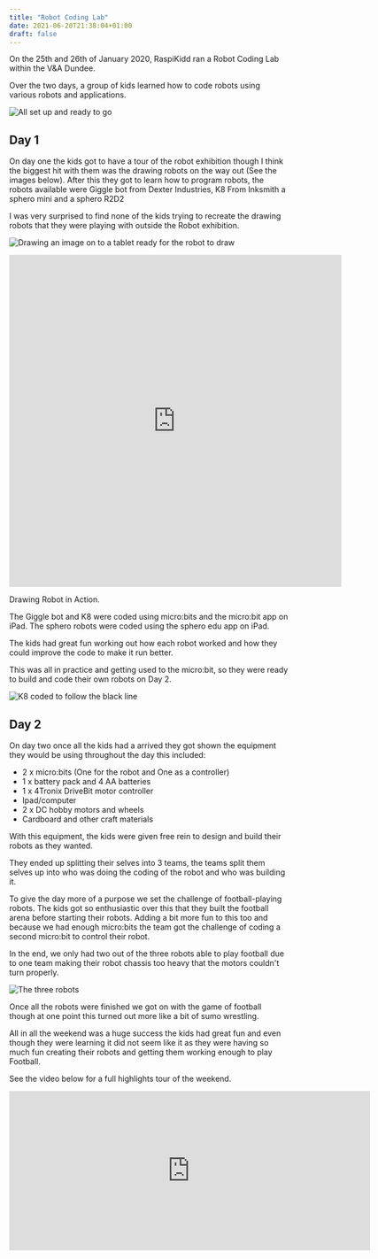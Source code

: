 ```yaml
---
title: "Robot Coding Lab"
date: 2021-06-20T21:38:04+01:00
draft: false
---
```


On the 25th and 26th of January 2020, RaspiKidd ran a Robot Coding Lab within the V&A Dundee.

Over the two days, a group of kids learned how to code robots using various robots and applications.

<!--more-->

![All set up and ready to go](/RobotCodingLab01.jpg)

## Day 1

On day one the kids got to have a tour of the robot exhibition though I think the biggest hit with them was the drawing robots on the way out (See the images below). After this they got to learn how to program robots, the robots available were Giggle bot from Dexter Industries, K8 From Inksmith a sphero mini and a sphero R2D2

I was very surprised to find none of the kids trying to recreate the drawing robots that they were playing with outside the Robot exhibition.

![Drawing an image on to a tablet ready for the robot to draw](/RobotCodingLab02.jpg)

<iframe src="https://player.vimeo.com/video/464491837" width="600" height="600" frameborder="0" allow="autoplay; fullscreen; picture-in-picture" allowfullscreen></iframe>
<p>Drawing Robot in Action.</p>

The Giggle bot and K8 were coded using micro:bits and the micro:bit app on iPad. The sphero robots were coded using the sphero edu app on iPad.

The kids had great fun working out how each robot worked and how they could improve the code to make it run better.

This was all in practice and getting used to the micro:bit, so they were ready to build and code their own robots on Day 2.

![K8 coded to follow the black line](/RobotCodingLab03.jpg)

## Day 2

On day two once all the kids had a arrived they got shown the equipment they would be using throughout the day this included:

* 2 x micro:bits (One for the robot and One as a controller)
* 1 x battery pack and 4 AA batteries
* 1 x 4Tronix DriveBit motor controller
* Ipad/computer
* 2 x DC hobby motors and wheels
* Cardboard and other craft materials

With this equipment, the kids were given free rein to design and build their robots as they wanted.

They ended up splitting their selves into 3 teams, the teams split them selves up into who was doing the coding of the robot and who was building it.

To give the day more of a purpose we set the challenge of football-playing robots. The kids got so enthusiastic over this that they built the football arena before starting their robots. Adding a bit more fun to this too and because we had enough micro:bits the team got the challenge of coding a second micro:bit to control their robot.

In the end, we only had two out of the three robots able to play football due to one team making their robot chassis too heavy that the motors couldn't turn properly.

![The three robots](/RobotCodingLab04.jpg)

Once all the robots were finished we got on with the game of football though at one point this turned out more like a bit of sumo wrestling.

All in all the weekend was a huge success the kids had great fun and even though they were learning it did not seem like it as they were having so much fun creating their robots and getting them working enough to play Football.

See the video below for a full highlights tour of the weekend.

<iframe src="https://player.vimeo.com/video/389261711?badge=0&amp;autopause=0&amp;player_id=0&amp;app_id=58479" width="652" height="288" frameborder="0" allow="autoplay; fullscreen; picture-in-picture" allowfullscreen title="Robot Coding Lab"></iframe>
